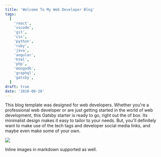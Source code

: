 ```yaml
---
title: 'Welcome To My Web Developer Blog'
tags:
  [
    'react',
    'vscode',
    'git',
    'css',
    'python',
    'ruby',
    'java',
    'angular',
    'html',
    'php',
    'mongodb',
    'graphql',
    'gatsby',
  ]
draft: true
date: '2018-08-20'
---
```


This blog template was designed for web developers. Whether you're a professional web developer or are just getting started in the world of web development, this Gatsby starter is ready to go, right out the of box. Its minimalist design makes it easy to tailor to your needs. But, you'll definitely want to make use of the tech tags and developer social media links, and maybe even make some of your own.

![](../../../src/images/gatsby-icon.png)

Inline images in markdown supported as well.
